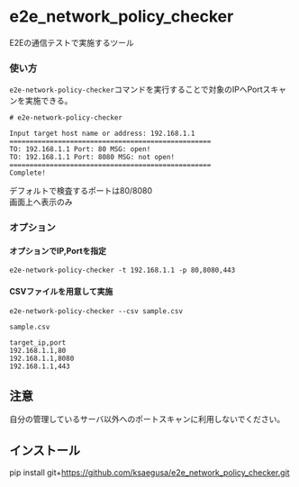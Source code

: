 # e2e_network_policy_checker
E2Eの通信テストで実施するツール

### 使い方
`e2e-network-policy-checker`コマンドを実行することで対象のIPへPortスキャンを実施できる。

```
# e2e-network-policy-checker

Input target host name or address: 192.168.1.1
==================================================
TO: 192.168.1.1 Port: 80 MSG: open!
TO: 192.168.1.1 Port: 8080 MSG: not open!
==================================================
Complete!
```
デフォルトで検査するポートは80/8080  
画面上へ表示のみ

### オプション
#### オプションでIP,Portを指定
`e2e-network-policy-checker -t 192.168.1.1 -p 80,8080,443`

#### CSVファイルを用意して実施
`e2e-network-policy-checker --csv sample.csv`

`sample.csv`
```sample.csv
target_ip,port
192.168.1.1,80
192.168.1.1,8080
192.168.1.1,443
```

## 注意
自分の管理しているサーバ以外へのポートスキャンに利用しないでください。

## インストール
pip install git+https://github.com/ksaegusa/e2e_network_policy_checker.git